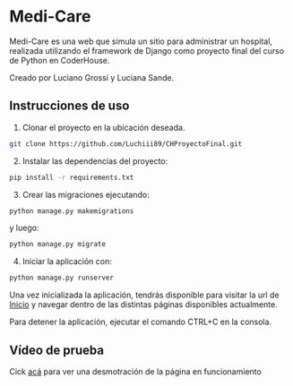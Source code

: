 # Medi-Care
Medi-Care es una web que simula un sitio para administrar un hospital, realizada utilizando el framework de Django como proyecto final del curso de Python en CoderHouse. 

Creado por Luciano Grossi y Luciana Sande.

## Instrucciones de uso

1. Clonar el proyecto en la ubicación deseada.

```bash
git clone https://github.com/Luchiii89/CHProyectoFinal.git
```

2. Instalar las dependencias del proyecto: 

```bash
pip install -r requirements.txt
```

3. Crear las migraciones ejecutando:

```bash
python manage.py makemigrations
```
y luego:

```bash
python manage.py migrate
```

4. Iniciar la aplicación con:

```bash
python manage.py runserver
```

Una vez inicializada la aplicación, tendrás disponible para visitar la url de [Inicio](http://127.0.0.1:8000/) y navegar dentro de las distintas páginas disponibles actualmente.

Para detener la aplicación, ejecutar el comando CTRL+C en la consola.

## Vídeo de prueba

Cick [acá](https://youtube.com.ar) para ver una desmotración de la página en funcionamiento 